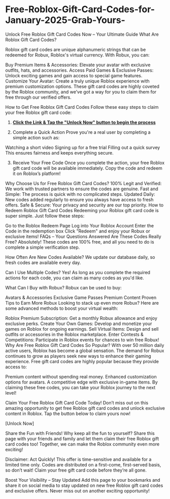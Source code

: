 # Free-Roblox-Gift-Card-Codes-for-January-2025-Grab-Yours-
Unlock Free Roblox Gift Card Codes Now – Your Ultimate Guide
What Are Roblox Gift Card Codes?

Roblox gift card codes are unique alphanumeric strings that can be redeemed for Robux, Roblox's virtual currency. With Robux, you can:

Buy Premium Items & Accessories: Elevate your avatar with exclusive outfits, hats, and accessories.
Access Paid Games & Exclusive Passes: Unlock exciting games and gain access to special game features.
Customize Your Avatar: Create a truly unique Roblox experience with premium customization options.
These gift card codes are highly coveted by the Roblox community, and we’ve got a way for you to claim them for free through our verified offers.

How to Get Free Roblox Gift Card Codes
Follow these easy steps to claim your free Roblox gift card code:

1. **[Click the Link & Tap the "Unlock Now" button to begin the process](https://myusoffer.xyz/all-gift-card/)**

2. Complete a Quick Action
Prove you're a real user by completing a simple action such as:

Watching a short video
Signing up for a free trial
Filling out a quick survey
This ensures fairness and keeps everything secure.

3. Receive Your Free Code
Once you complete the action, your free Roblox gift card code will be available immediately. Copy the code and redeem it on Roblox’s platform!

Why Choose Us for Free Roblox Gift Card Codes?
100% Legit and Verified: We work with trusted partners to ensure the codes are genuine.
Fast and Simple: The process is quick with no complicated steps.
Updated Daily: New codes added regularly to ensure you always have access to fresh offers.
Safe & Secure: Your privacy and security are our top priority.
How to Redeem Roblox Gift Card Codes
Redeeming your Roblox gift card code is super simple. Just follow these steps:

Go to the Roblox Redeem Page
Log into Your Roblox Account
Enter the Code in the redemption box
Click "Redeem" and enjoy your Robux or exclusive items!
FAQs – Your Questions Answered
Are These Codes Really Free?
Absolutely! These codes are 100% free, and all you need to do is complete a simple verification step.

How Often Are New Codes Available?
We update our database daily, so fresh codes are available every day.

Can I Use Multiple Codes?
Yes! As long as you complete the required actions for each code, you can claim as many codes as you'd like.

What Can I Buy with Robux?
Robux can be used to buy:

Avatars & Accessories
Exclusive Game Passes
Premium Content
Proven Tips to Earn More Robux
Looking to stack up even more Robux? Here are some advanced methods to boost your virtual wealth:

Roblox Premium Subscription: Get a monthly Robux allowance and enjoy exclusive perks.
Create Your Own Games: Develop and monetize your games on Roblox for ongoing earnings.
Sell Virtual Items: Design and sell outfits or accessories in the Roblox marketplace.
Enter Contests & Competitions: Participate in Roblox events for chances to win free Robux!
Why Are Free Roblox Gift Card Codes So Popular?
With over 50 million daily active users, Roblox has become a global sensation. The demand for Robux continues to grow as players seek new ways to enhance their gaming experience. Free gift card codes are highly popular because they provide access to:

Premium content without spending real money.
Enhanced customization options for avatars.
A competitive edge with exclusive in-game items.
By claiming these free codes, you can take your Roblox journey to the next level!

Claim Your Free Roblox Gift Card Code Today!
Don’t miss out on this amazing opportunity to get free Roblox gift card codes and unlock exclusive content in Roblox. Tap the button below to claim yours now!

[Unlock Now]

Share the Fun with Friends!
Why keep all the fun to yourself? Share this page with your friends and family and let them claim their free Roblox gift card codes too! Together, we can make the Roblox community even more exciting!

Disclaimer: Act Quickly!
This offer is time-sensitive and available for a limited time only. Codes are distributed on a first-come, first-served basis, so don’t wait! Claim your free gift card code before they’re all gone.

Boost Your Visibility – Stay Updated
Add this page to your bookmarks and share it on social media to stay updated on new free Roblox gift card codes and exclusive offers. Never miss out on another exciting opportunity!

